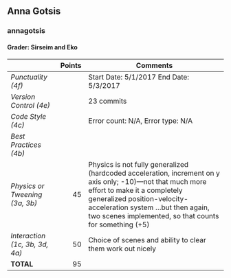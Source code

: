 
## Anna Gotsis

### annagotsis

#### Grader: Sirseim and Eko

| | Points | Comments |
| --- | ---: | --- |
| *Punctuality (4f)* |  | Start Date: 5/1/2017 End Date: 5/3/2017 |
| *Version Control (4e)* |  | 23 commits |
| *Code Style (4c)* |  | Error count: N/A, Error type: N/A |
| *Best Practices (4b)* |  |  |
| *Physics or Tweening (3a, 3b)* | 45 | Physics is not fully generalized (hardcoded acceleration, increment on y axis only; -10)—not that much more effort to make it a completely generalized position-velocity-acceleration system …but then again, two scenes implemented, so that counts for something (+5) |
| *Interaction (1c, 3b, 3d, 4a)* | 50 | Choice of scenes and ability to clear them work out nicely |
| **TOTAL** | 95 |
